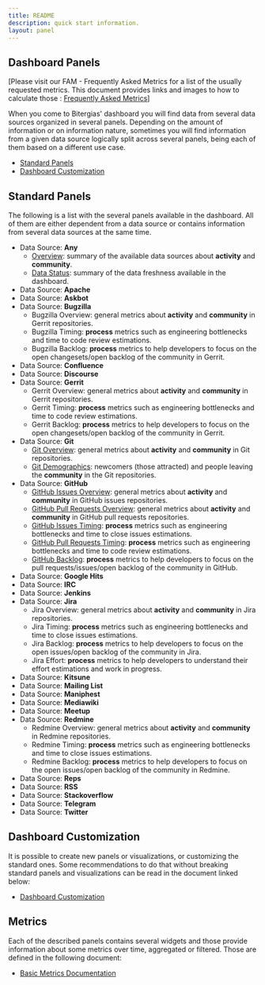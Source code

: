 ```yaml
---
title: README
description: quick start information.
layout: panel
---
```

## Dashboard Panels

[Please visit our FAM - Frequently Asked Metrics for a list of the usually
requested metrics. This document provides links and images to how to calculate
those : [Frequently Asked Metrics](fam.md)]

When you come to Bitergias' dashboard you will find data from several data sources
organized in several panels. Depending on the amount of information or on
information nature, sometimes you will find information from a given data
source logically split across several panels, being each of them based on a
different use case.

* [Standard Panels](#standard-panels)
* [Dashboard Customization](#dashboard-customization)

## Standard Panels

The following is a list with the several panels available in the dashboard. All of them are either dependent from a data source or contains information from several data sources at the same time.

* Data Source: **Any**
  * [Overview](overview.md): summary of the available data sources about **activity** and **community**.
  * [Data Status](data-status.md): summary of the data freshness available in the dashboard.
* Data Source: **Apache**
* Data Source: **Askbot**
* Data Source: **Bugzilla**
  * Bugzilla Overview: general metrics about **activity** and **community** in Gerrit repositories.
  * Bugzilla Timing: **process** metrics such as engineering bottlenecks and time to code review estimations.
  * Bugzilla Backlog: **process** metrics to help developers to focus on the open changesets/open backlog of the community in Gerrit.
* Data Source: **Confluence**
* Data Source: **Discourse**
* Data Source: **Gerrit**
  * Gerrit Overview: general metrics about **activity** and **community** in Gerrit repositories.
  * Gerrit Timing: **process** metrics such as engineering bottlenecks and time to code review estimations.
  * Gerrit Backlog: **process** metrics to help developers to focus on the open changesets/open backlog of the community in Gerrit.
* Data Source: **Git**
  * [Git Overview](git.md): general metrics about **activity** and **community** in Git repositories.
  * [Git Demographics](git-demographics.md): newcomers (those attracted) and people leaving the **community** in the Git repositories.
* Data Source: **GitHub**
  * [GitHub Issues Overview](github-issues.md): general metrics about **activity** and **community** in GitHub issues repositories.
  * [GitHub Pull Requests Overview](github-pullrequests.md): general metrics about **activity** and **community** in GitHub pull requests repositories.
  * [GitHub Issues Timing](github-issues-timing.md): **process** metrics such as engineering bottlenecks and time to close issues estimations.
  * [GitHub Pull Requests Timing](github-pullrequests-timing.md): **process** metrics such as engineering bottlenecks and time to code review estimations.
  * [GitHub Backlog](github-backlog.md): **process** metrics to help developers to focus on the pull requests/issues/open backlog of the community in GitHub.
* Data Source: **Google Hits**
* Data Source: **IRC**
* Data Source: **Jenkins**
* Data Source: **Jira**
  * Jira Overview: general metrics about **activity** and **community** in Jira repositories.
  * Jira Timing: **process** metrics such as engineering bottlenecks and time to close issues estimations.
  * Jira Backlog: **process** metrics to help developers to focus on the open issues/open backlog of the community in Jira.
  * Jira Effort: **process** metrics to help developers to understand their effort estimations and work in progress.
* Data Source: **Kitsune**
* Data Source: **Mailing List**
* Data Source: **Maniphest**
* Data Source: **Mediawiki**
* Data Source: **Meetup**
* Data Source: **Redmine**
  * Redmine Overview: general metrics about **activity** and **community** in Redmine repositories.
  * Redmine Timing: **process** metrics such as engineering bottlenecks and time to close issues estimations.
  * Redmine Backlog: **process** metrics to help developers to focus on the open issues/open backlog of the community in Redmine.
* Data Source: **Reps**
* Data Source: **RSS**
* Data Source: **Stackoverflow**
* Data Source: **Telegram**
* Data Source: **Twitter**

## Dashboard Customization

It is possible to create new panels or visualizations, or customizing the standard ones. Some recommendations to do that without breaking standard panels and visualizations can be read in the document linked below:

* [Dashboard Customization](dashboard-customization.md)

## Metrics

Each of the described panels contains several widgets and those provide information about some metrics over time, aggregated or filtered. Those are defined in the following document:

* [Basic Metrics Documentation](metrics.md)
